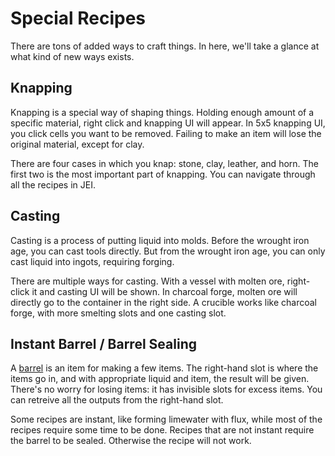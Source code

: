 # Special Recipes
There are tons of added ways to craft things. In here, we'll take a glance at what kind of new ways exists.

## Knapping
Knapping is a special way of shaping things. Holding enough amount of a specific material, right click and knapping UI will appear. In 5x5 knapping UI, you click cells you want to be removed. Failing to make an item will lose the original material, except for clay.

There are four cases in which you knap: stone, clay, leather, and horn. The first two is the most important part of knapping. You can navigate through all the recipes in JEI.

## Casting
Casting is a process of putting liquid into molds. Before the wrought iron age, you can cast tools directly. But from the wrought iron age, you can only cast liquid into ingots, requiring forging.

There are multiple ways for casting. With a vessel with molten ore, right-click it and casting UI will be shown. In charcoal forge, molten ore will directly go to the container in the right side. A crucible works like charcoal forge, with more smelting slots and one casting slot.

## Instant Barrel / Barrel Sealing
A [barrel](../primitive-age/20250309014151.md) is an item for making a few items. The right-hand slot is where the items go in, and with appropriate liquid and item, the result will be given. There's no worry for losing items: it has invisible slots for excess items. You can retreive all the outputs from the right-hand slot.

Some recipes are instant, like forming limewater with flux, while most of the recipes require some time to be done. Recipes that are not instant require the barrel to be sealed. Otherwise the recipe will not work.